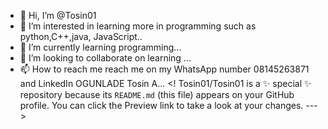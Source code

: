 - 👋 Hi, I’m @Tosin01
- 👀 I’m interested in learning more in programming such as python,C++,java, JavaScript..
- 🌱 I’m currently learning programming...
- 💞️ I’m looking to collaborate on learning ...
- 📫 How to reach me reach me on my WhatsApp number 08145263871 and LinkedIn OGUNLADE Tosin A...
<!
Tosin01/Tosin01 is a ✨ special ✨ repository because its `README.md` (this file) appears on your GitHub profile.
You can click the Preview link to take a look at your changes.
--->
